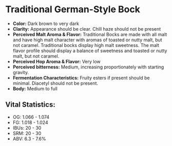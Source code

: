 # Traditional German-Style Bock

- **Color:** Dark brown to very dark
- **Clarity:** Appearance should be clear. Chill haze should not be present
- **Perceived Malt Aroma & Flavor:** Traditional Bocks are made with all malt and have high malt character with aromas of toasted or nutty malt, but not caramel. Traditional bocks display high malt sweetness. The malt flavor profile should display a balance of sweetness and toasted or nutty malt, but not caramel.
- **Perceived Hop Aroma & Flavor:** Very low
- **Perceived bitterness:** Medium, increasing proportionately with starting gravity.
- **Fermentation Characteristics:** Fruity esters if present should be minimal. Diacetyl should not be present.
- **Body:** Medium to full

## Vital Statistics:

- OG: 1.066 - 1.074
- FG: 1.018 - 1.024
- IBUs: 20 - 30
- SRM: 20 - 30
- ABV: 6.3 - 7.6%
